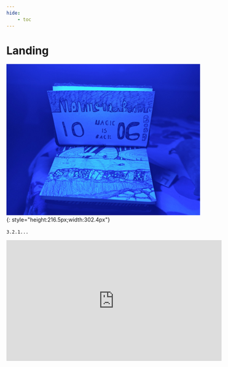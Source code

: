 ```yaml
---
hide:
    - toc
---
```


# Landing

![](../images/m1.jpg){: style="height:216.5px;width:302.4px"}


``
3.2.1...
``
<iframe width="560" height="315" src="https://www.youtube.com/embed/btM-PbDBH0E?si=h7a4NI3b5uR1zLEZ" title="YouTube video player" frameborder="0" allow="accelerometer; autoplay; clipboard-write; encrypted-media; gyroscope; picture-in-picture; web-share" allowfullscreen></iframe>